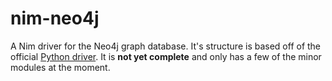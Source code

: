 # nim-neo4j
A Nim driver for the Neo4j graph database. It's structure is based off of the official 
[Python driver](http://neo4j.com/docs/api/python-driver/current/). It is __not yet complete__ 
and only has a few of the minor modules at the moment.
